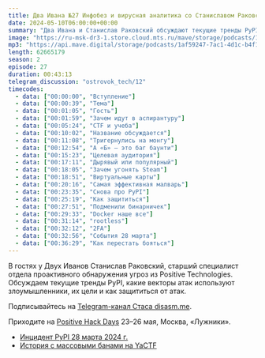 ```yaml
---
title: Два Ивана №27 Инфобез и вирусная аналитика со Станиславом Раковским
date: 2024-05-10T06:00:00+00:00
summary: "Два Ивана и Станислав Раковский обсуждают текущие тренды PyPI, злоумышленников и защиту от атак."
image: "https://ru-msk-dr3-1.store.cloud.mts.ru/mave/storage/podcasts/1af59247-7ac1-4d1c-b4f1-fd950f3daf15/images/dc124495-27fc-4665-a619-5e3fa1640261.jpg"
mp3: "https://api.mave.digital/storage/podcasts/1af59247-7ac1-4d1c-b4f1-fd950f3daf15/episodes/dc124495-27fc-4665-a619-5e3fa1640261.mp3"
length: 62665179
season: 2
episode: 27
duration: 00:43:13
telegram_discussion: "ostrovok_tech/12"
timecodes:
  - data: ["00:00:00", "Вступление"]
  - data: ["00:00:39", "Тема"]
  - data: ["00:01:05", "Гость"]
  - data: ["00:01:59", "Зачем идут в аспирантуру"]
  - data: ["00:05:24", "CTF и учеба"]
  - data: ["00:10:02", "Название обсуждается"]
  - data: ["00:11:08", "Тригернулись на монгу"]
  - data: ["00:12:54", "A «Б» — это баг баунти"]
  - data: ["00:15:23", "Целевая аудитория"]
  - data: ["00:17:11", "Дырявый или популярный"]
  - data: ["00:18:05", "Зачем угонять Steam"]
  - data: ["00:18:51", "Виртуальные карты"]
  - data: ["00:20:16", "Самая эффективная малварь"]
  - data: ["00:23:35", "Снова про PyPI"]
  - data: ["00:25:19", "Как защититься"]
  - data: ["00:27:51", "Подменили бинарничек"]
  - data: ["00:29:33", "Docker наше все"]
  - data: ["00:31:14", "rootless"]
  - data: ["00:32:12", "2FA"]
  - data: ["00:32:56", "События 28 марта"]
  - data: ["00:36:29", "Как перестать бояться"]
---
```


В гостях у Двух Иванов Станислав Раковский, старший специалист отдела проактивного обнаружения угроз из Positive Technologies. Обсуждаем текущие тренды PyPI, какие векторы атак используют злоумышленники, их цели и как защититься от атак.

Подписывайтесь на [Telegram-канал Стаса disasm.me](https://t.me/disasm_me_ch).

Приходите на [Positive Hack Days](https://bit.ly/phd-mpp) 23–26 мая, Москва, «Лужники».

<!-- links -->

- [Инцидент PyPI 28 марта 2024 г.](https://status.python.org/incidents/dc9zsqzrs0bv)
- [История с массовыми банами на YaCTF](https://t.me/yactf/1730)
